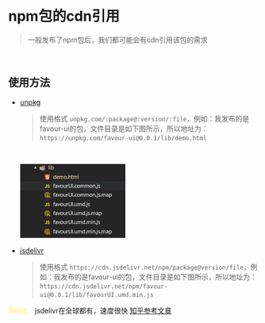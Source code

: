 # npm包的cdn引用

> 一般发布了npm包后，我们都可能会有cdn引用该包的需求

<br>

## **使用方法**

* [unpkg](https://unpkg.com/)

  > 使用格式 `unpkg.com/:package@:version/:file`，例如：我发布的是favour-ui的包，文件目录是如下图所示，所以地址为： `https://unpkg.com/favour-ui@0.0.1/lib/demo.html`

  <br>

  ![目录](file.jpg)

* [jsdelivr](https://cdn.jsdelivr.net)

  > 使用格式 `https://cdn.jsdelivr.net/npm/package@version/file`，例如：我发布的是favour-ui的包，文件目录是如下图所示，所以地址为： `https://cdn.jsdelivr.net/npm/favour-ui@0.0.1/lib/favourUI.umd.min.js`


*<font color=#fff566 size=3>Note:&nbsp;&nbsp;</font>* jsdelivr在全球都有，速度很快 [知乎参考文章](https://www.zhihu.com/question/20227463)
